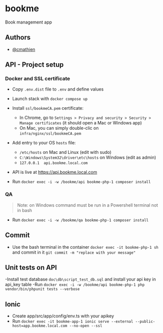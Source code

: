 # bookme
Book management app

## Authors

- [@cmathien](https://www.github.com/cmathien)

## API - Project setup
### Docker and SSL certificate

- Copy `.env.dist` file to `.env` and define values
- Launch stack with `docker compose up`
- Install `ssl/bookmeCA.pem` certificate:
  - In Chrome, go to `Settings > Privacy and security > Security > Manage certificates` (it should open a Mac or Windows app)
  - On Mac, you can simply double-clic on `infra/nginx/ssl/bookmeCA.pem`
- Add entry to your OS `hosts` file:
  - `/etc/hosts` on Mac and Linux (edit with sudo)
  - `C:\Windows\System32\driver\etc\hosts` on Windows (edit as admin)
  - `127.0.0.1  api.bookme.local.com`
- API is live at https://api.bookme.local.com

- Run `docker exec -i -w /bookme/api bookme-php-1 composer install`

### QA

> Note: on Windows command must be run in a Powershell terminal not in bash
- Run `docker exec -i -w /bookme/qa bookme-php-1 composer install`

## Commit
- Use the bash terminal in the container `docker exec -it bookme-php-1 sh` and commit in it `git commit -m "replace with your message"`

## Unit tests on API
-Install test database `doc\db\script_test_db.sql` and install your api key in api_key table
-Run `docker exec -i -w /bookme/api bookme-php-1 php vendor/bin/phpunit tests --verbose`

## Ionic
- Create app/src/app/config/env.ts with your apikey
- Run `docker exec -it bookme-app-1 ionic serve --external --public-host=app.bookme.local.com --no-open --ssl`